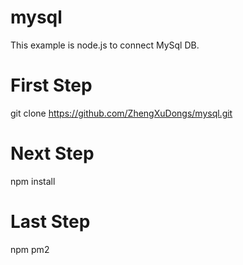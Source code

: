 
# mysql
This example is  node.js to connect MySql DB. 

# First Step

git clone https://github.com/ZhengXuDongs/mysql.git

# Next Step

npm install

# Last Step

npm pm2
